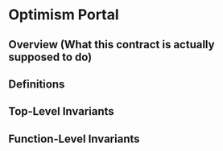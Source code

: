 # Optimism Portal

## Overview (What this contract is actually supposed to do)

## Definitions

## Top-Level Invariants

## Function-Level Invariants
